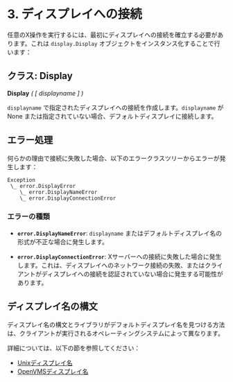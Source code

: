 # 3. ディスプレイへの接続

任意のX操作を実行するには、最初にディスプレイへの接続を確立する必要があります。これは `display.Display` オブジェクトをインスタンス化することで行います：

## クラス: Display

**Display** _( [ displayname ] )_

`displayname` で指定されたディスプレイへの接続を作成します。`displayname` が None または指定されていない場合、デフォルトディスプレイに接続します。

## エラー処理

何らかの理由で接続に失敗した場合、以下のエラークラスツリーからエラーが発生します：

```
Exception
 \_ error.DisplayError
    \_ error.DisplayNameError
    \_ error.DisplayConnectionError
```

### エラーの種類

- **`error.DisplayNameError`**: `displayname` またはデフォルトディスプレイ名の形式が不正な場合に発生します。

- **`error.DisplayConnectionError`**: Xサーバーへの接続に失敗した場合に発生します。これは、ディスプレイへのネットワーク接続の失敗、またはクライアントがディスプレイへの接続を認証されていない場合に発生する可能性があります。

## ディスプレイ名の構文

ディスプレイ名の構文とライブラリがデフォルトディスプレイ名を見つける方法は、クライアントが実行されるオペレーティングシステムによって異なります。

詳細については、以下の節を参照してください：
- [Unixディスプレイ名](03-1_Unixディスプレイ名.md)
- [OpenVMSディスプレイ名](03-2_OpenVMSディスプレイ名.md)
